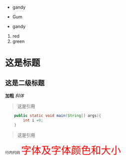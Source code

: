 * gandy  
- Gum
+ gandy


1. red
2. green

# 这是标题
## 这是二级标题
**加粗**
*斜体*
> 这是引用

```java
    public static void main(String[] args){
        int i =0;
    }
```
> 这是引用

`行内代码`
<font face="微软雅黑" color="red" size="6">字体及字体颜色和大小</font>

